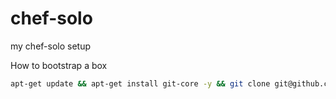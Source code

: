 chef-solo
=========

my chef-solo setup

How to bootstrap a box

```bash
apt-get update && apt-get install git-core -y && git clone git@github.com:jjasghar/chef-solo.git && cd chef-solo && ./install.sh
```
